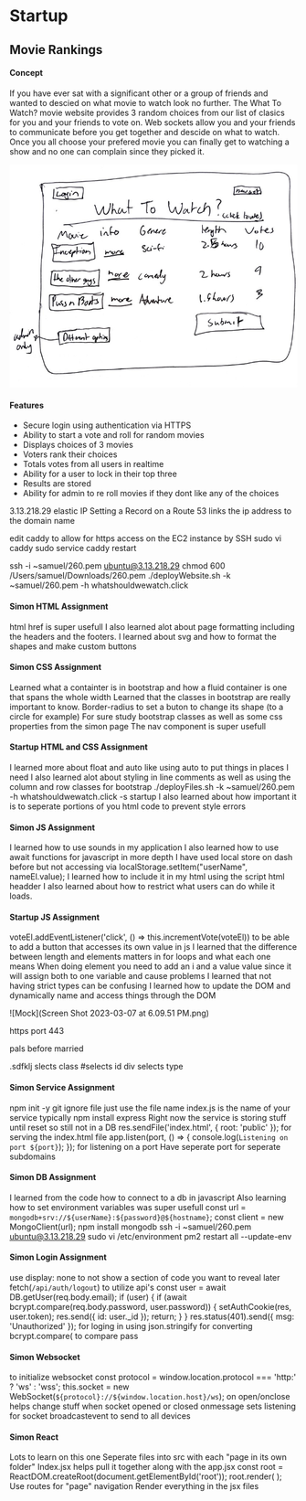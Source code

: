 # Startup
## Movie Rankings
#### Concept
If you have ever sat with a significant other or a group of friends and wanted to descied on what movie to watch look no further. The What To Watch? movie website provides 3 random choices from our list of clasics for you and your friends to vote on. Web sockets allow you and your friends to communicate before you get together and descide on what to watch. Once you all choose your prefered movie you can finally get to watching a show and no one can complain since they picked it.

![Mock](260-startup.jpg)
#### Features
- Secure login using authentication via HTTPS 
- Ability to start a vote and roll for random movies
- Displays choices of 3 movies
- Voters rank their choices
- Totals votes from all users in realtime
- Ability for a user to lock in their top three
- Results are stored
- Ability for admin to re roll movies if they dont like any of the choices



3.13.218.29 elastic IP
Setting a Record on a Route 53 links the ip address to the domain name

edit caddy to allow for https access on the EC2 instance by SSH
sudo vi caddy 
sudo service caddy restart

ssh -i ~samuel/260.pem ubuntu@3.13.218.29
chmod  600 /Users/samuel/Downloads/260.pem
./deployWebsite.sh -k ~samuel/260.pem -h whatshouldwewatch.click

#### Simon HTML Assignment
html href is super usefull 
I also learned alot about page formatting including the headers and the footers.
I learned about svg and how to format the shapes and make custom buttons

#### Simon CSS Assignment
Learned what a containter is in bootstrap and how a fluid container is one that spans the whole width
Learned that the classes in bootstrap are really important to know.
Border-radius to set a buton to change its shape (to a circle for example)
For sure study bootstrap classes as well as some css properties from the simon page
The nav component is super usefull

#### Startup HTML and CSS Assignment
I learned more about float and auto like using auto to put things in places I need
I also learned alot about styling in line comments as well as using the column and row classes for bootstrap
./deployFiles.sh -k ~samuel/260.pem -h whatshouldwewatch.click -s startup
I also learned about how important it is to seperate portions of you html code to prevent style errors


#### Simon JS Assignment
I learned how to use sounds in my application
I also learned how to use await functions for javascript in more depth
I have used local store on dash before but not accessing via  localStorage.setItem("userName", nameEl.value);
I learned how to include it in my html using the script html headder
I also learned about how to restrict what users can do while it loads.

#### Startup JS Assignment
voteEl.addEventListener('click', () => this.incrementVote(voteEl)) to be able to add a button that accesses its own value in js
I learned that the difference between length and elements matters in for loops and what each one means
When doing element you need to add an i and a value value since it will assign both to one variable and cause problems
I learned that not having strict types can be confusing
I learned how to update the DOM and dynamically name and access things through the DOM


![Mock](Screen Shot 2023-03-07 at 6.09.51 PM.png)

https port 443

pals before married 

.sdfklj slects class
#selects id 
div selects type

#### Simon Service Assignment 
npm init -y
git ignore file just use the file name
index.js is the name of your service typically
npm install express
Right now the service is storing stuff until reset so still not in a DB
res.sendFile('index.html', { root: 'public' }); for serving the index.html file 
app.listen(port, () => {
  console.log(`Listening on port ${port}`);
}); for listening on a port 
Have seperate port for seperate subdomains

#### Simon DB Assignment
I learned from the code how to connect to a db in javascript
Also learning how to set environment variables was super usefull
const url = `mongodb+srv://${userName}:${password}@${hostname}`;
const client = new MongoClient(url);
npm install mongodb
ssh -i ~samuel/260.pem ubuntu@3.13.218.29
sudo vi /etc/environment
pm2 restart all --update-env

#### Simon Login Assignment

use display: none to not show a section of code you want to reveal later
fetch(`/api/auth/logout`) to utilize api's
  const user = await DB.getUser(req.body.email);
  if (user) {
    if (await bcrypt.compare(req.body.password, user.password)) {
      setAuthCookie(res, user.token);
      res.send({ id: user._id });
      return;
    }
  }
  res.status(401).send({ msg: 'Unauthorized' });
  for loging in 
  using json.stringify for converting
   bcrypt.compare( to compare pass

#### Simon Websocket
to initialize websocket
const protocol = window.location.protocol === 'http:' ? 'ws' : 'wss';
this.socket = new WebSocket(`${protocol}://${window.location.host}/ws`);
on open/onclose helps change stuff when socket opened or closed
onmessage sets listening for socket
broadcastevent to send to all devices

#### Simon React

Lots to learn on this one
Seperate files into src with each "page in its own folder"
Index.jsx helps pull it together along with the app.jsx 
const root = ReactDOM.createRoot(document.getElementById('root'));
root.render(
  <BrowserRouter>
    <App />
  </BrowserRouter>
);
Use routes for "page" navigation
Render everything in the jsx files